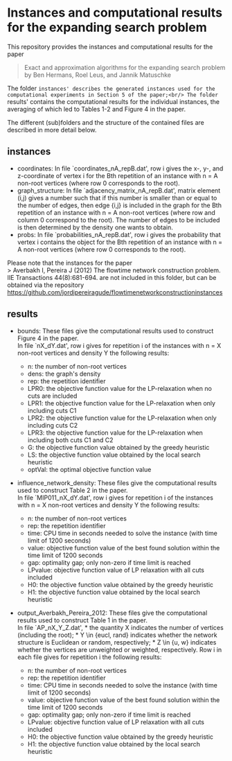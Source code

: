 # Instances and computational results for the expanding search problem

This repository provides the instances and computational results for the paper <br/>
> Exact and approximation algorithms for the expanding search problem <br/>
by Ben Hermans, Roel Leus, and Jannik Matuschke

The folder `instances' describes the generated instances used for the computational experiments in Section 5 of the paper;<br/>
The folder `results' contains the computational results for the individual instances, the averaging of which led to Tables 1-2 and Figure 4 in the paper.<br/>

The different (sub)folders and the structure of the contained files are described in more detail below.



## instances

* coordinates: 
	In file `coordinates_nA_repB.dat', row i gives the x-, y-, and z-coordinate of vertex i for 
	the Bth repetition of an instance with n = A non-root vertices (where row 0 corresponds to the root).
* graph_structure: 
	In file `adjacency_matrix_nA_repB.dat', matrix element (i,j) gives a number such that if this number is 
	smaller than or equal to the number of edges, then edge {i,j} is included in the graph for the Bth repetition 
	of an instance with n = A non-root vertices (where row and column 0 correspond to the root). The number of edges
	to be included is then determined by the density one wants to obtain. 
* probs:
	In file `probabilities_nA_repB.dat', row i gives the probability that vertex i contains the object for 
	the Bth repetition of an instance with n = A non-root vertices (where row 0 corresponds to the root).

Please note that the instances for the paper<br/>
	> Averbakh I, Pereira J (2012) The flowtime network construction problem. IIE Transactions 44(8):681-694.
are not included in this folder, but can be obtained via the repository https://github.com/jordipereiragude/flowtimenetworkconstructioninstances<br/>



## results

* bounds:
	These files give the computational results used to construct Figure 4 in the paper.<br/>
	In file `nX_dY.dat', row i gives for repetition i of the instances with n = X non-root vertices and density Y the following results:
	* n: the number of non-root vertices
	* dens: the graph's density
	* rep: the repetition identifier
	* LPR0: the objective function value for the LP-relaxation when no cuts are included
	* LPR1: the objective function value for the LP-relaxation when only including cuts C1
	* LPR2: the objective function value for the LP-relaxation when only including cuts C2
	* LPR3: the objective function value for the LP-relaxation when including both cuts C1 and C2
	* G: the objective function value obtained by the greedy heuristic
	* LS: the objective function value obtained by the local search heuristic
	* optVal: the optimal objective function value

* influence_network_density: 
	These files give the computational results used to construct Table 2 in the paper.<br/>
	In file `MIP011_nX_dY.dat', row i gives for repetition i of the instances with n = X non-root vertices and density Y the following results:
	* n: the number of non-root vertices
	* rep: the repetition identifier
	* time: CPU time in seconds needed to solve the instance (with time limit of 1200 seconds)
	* value: objective function value of the best found solution within the time limit of 1200 seconds
	* gap: optimality gap; only non-zero if time limit is reached
	* LPvalue: objective function value of LP relaxation with all cuts included
	* H0: the objective function value obtained by the greedy heuristic
	* H1: the objective function value obtained by the local search heuristic

* output_Averbakh_Pereira_2012:
	These files give the computational results used to construct Table 1 in the paper.<br/>
	In file `AP_nX_Y_Z.dat',
		* the quantity X indicates the number of vertices (including the root);
		* Y \in {eucl, rand} indicates whether the network structure is Euclidean or random, respectively;
		* Z \in {u, w} indicates whether the vertices are unweighted or weighted, respectively.
	Row i in each file gives for repetition i the following results:
	* n: the number of non-root vertices
	* rep: the repetition identifier
	* time: CPU time in seconds needed to solve the instance (with time limit of 1200 seconds)
	* value: objective function value of the best found solution within the time limit of 1200 seconds
	* gap: optimality gap; only non-zero if time limit is reached
	* LPvalue: objective function value of LP relaxation with all cuts included
	* H0: the objective function value obtained by the greedy heuristic
	* H1: the objective function value obtained by the local search heuristic